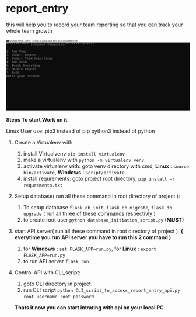 # report_entry
this will help you to record your team reporting so that you can track your whole team growth 

![CLI Preview](/preview_image/Capture1.PNG)

**Steps To start Work on it**:

Linux User use:
  pip3 instead of pip
  python3 instead of python

1. Create a Virtualenv with: 
    1. install Virtualvenv ```pip install virtualenv```
    2. make a virtualenv with ```python -m virtualenv venv```
    3. activate virtualenv with:  goto venv directory with cmd, **Linux** : ```source bin/activate```, **Windows** : ```Script/activate```  
    4. install requrements: goto project root directory, ```pip install -r requrements.txt```
    
2. Setup database( run all these command in root directory of project ):
    1. To setup database ```flask db init```, ```flask db migrate```, ```flask db upgrade``` ( run all three of these commands respectivly )
    2. to create root user ```python database_initiation_script.py``` **(MUST)**
    
3. start API server( run all these command in root directory of project ):
    **( everytime you run API server you have to run this 2 command )**
    1. for **Windows** : ```set FLASK_APP=run.py```, for **Linux** : ```export FLASK_APP=run.py``` 
    2. to run API server ```flask run```
    
4. Control API with CLI_script:
    1. goto CLI directory in project 
    2. run CLI script ```python CLI_script_to_access_report_entry_api.py root_username root_password```
    
    **Thats it now you can start intrating with api on  your local PC**
